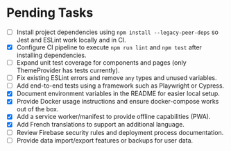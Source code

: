 # Pending Tasks

- [ ] Install project dependencies using `npm install --legacy-peer-deps` so Jest and ESLint work locally and in CI.
- [x] Configure CI pipeline to execute `npm run lint` and `npm test` after installing dependencies.
- [ ] Expand unit test coverage for components and pages (only ThemeProvider has tests currently).
- [ ] Fix existing ESLint errors and remove `any` types and unused variables.
- [ ] Add end-to-end tests using a framework such as Playwright or Cypress.
- [x] Document environment variables in the README for easier local setup.
- [x] Provide Docker usage instructions and ensure docker-compose works out of the box.
- [x] Add a service worker/manifest to provide offline capabilities (PWA).
- [x] Add French translations to support an additional language.
- [ ] Review Firebase security rules and deployment process documentation.
- [ ] Provide data import/export features or backups for user data.
